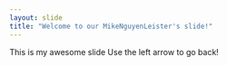 ```yaml
---
layout: slide
title: "Welcome to our MikeNguyenLeister's slide!"
---
```

This is my awesome slide
Use the left arrow to go back!
